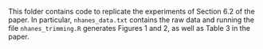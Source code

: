 This folder contains code to replicate the experiments of Section 6.2 of the paper. In particular, `nhanes_data.txt` contains the raw data and running the file `nhanes_trimming.R` generates Figures 1 and 2, as well as Table 3 in the paper. 
